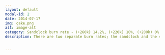 ```yaml
---
layout: default
modal-id: 2
date: 2014-07-17
img: cake.png
alt: image-alt
category: Sandclock burn rate - (+260k) 14.2%, (+220k) 10%, (+200k) 0% -- Standard Burn Rate 25%, 20%, 12.5%, 10%, 0%
description: There are two separate burn rates; the sandclock and the standard burn rate. The sandclock depends on time and the total supply of collectibles. If the community manages to keep the total supply above 260,000 collectibles in 365 days, then the burn rate will drop to 14.2% instead of the standard 20% in one year. If the community hit the first target, then if after another 365 days it manages to keep the supply above 220,000 collectibles, the burn rate will be 10% instead of the 14.2% of the standard. After three years, if both targets were achieved and the supply remains above 200,000 collectibles, the burn rate will officially remain 0%, a whole three years earlier than the standard burn rate.


---
```

